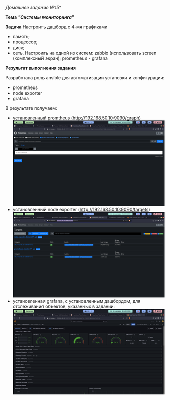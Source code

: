 *Домашнее задание №15**

**Тема** ***"Системы мониторинга"***

**Задача**
Настроить дашборд с 4-мя графиками
- память;
- процессор;
- диск;
- сеть.
Настроить на одной из систем:
zabbix (использовать screen (комплексный экран);
prometheus - grafana

**Результат выполнения задания**

Разработана роль ansible для автоматизации установки и конфигурации:
- prometheus
- node exporter
- grafana

В результате получаем: 
- установленный promtheus (http://192.168.50.10:9090/graph)
![Prometheus](images/prometheus.png)
- установленный node exporter (http://192.168.50.10:9090/targets)
![Node exporter](images/nodeExp.png)
- установленная grafana, с установленным дашбордом, для отслеживания объектов, указанных в задании:
![Дашборд grafana](images/grafana.png)
